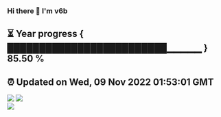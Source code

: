 ### Hi there 👋  I'm v6b  
⏳ Year progress { █████████████████████████▁▁▁▁▁ } 85.50 %
---
⏰ Updated on Wed, 09 Nov 2022 01:53:01 GMT
---
![](https://github-readme-stats.vercel.app/api?username=v6b&bg_color=30,e96443,904e95&title_color=fff&text_color=fff&layout=compact)
![](https://github-readme-stats.vercel.app/api/top-langs/?username=v6b&layout=compact&bg_color=30,e96443,904e95&title_color=fff&text_color=fff)  
![](https://gcore.jsdelivr.net/gh/v6b/v6b@main/assets/github-contribution-grid-snake.svg)

